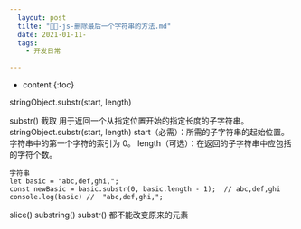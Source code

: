 ```yaml
---
  layout: post
  tilte: "🔪🔪-js-删除最后一个字符串的方法.md"
  date: 2021-01-11-
  tags: 
    - 开发日常

---
```



* content
{:toc}



stringObject.substr(start, length)

substr() 截取
用于返回一个从指定位置开始的指定长度的子字符串。
stringObject.substr(start, length)
start（必需）：所需的子字符串的起始位置。字符串中的第一个字符的索引为 0。
length（可选）：在返回的子字符串中应包括的字符个数。
```
字符串
let basic = "abc,def,ghi,"; 
const newBasic = basic.substr(0, basic.length - 1);  // abc,def,ghi
console.log(basic) //  "abc,def,ghi,"; 
```
slice()
substring()
substr()
都不能改变原来的元素
